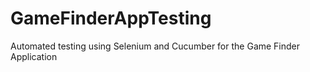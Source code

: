 # GameFinderAppTesting
Automated testing using Selenium and Cucumber for the Game Finder Application
